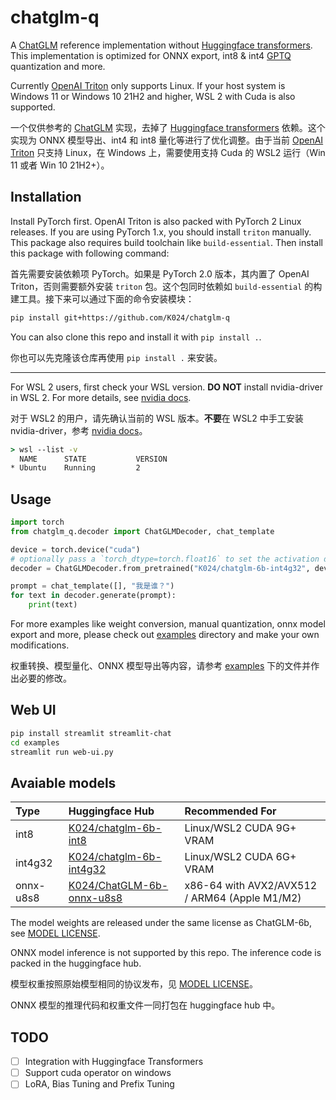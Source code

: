 
# chatglm-q

A [ChatGLM](https://huggingface.co/THUDM/chatglm-6b) reference implementation without [Huggingface transformers](https://huggingface.co/docs/transformers). This implementation is optimized for ONNX export, int8 & int4 [GPTQ](https://github.com/IST-DASLab/gptq) quantization and more.

Currently [OpenAI Triton](https://github.com/openai/triton) only supports Linux. If your host system is Windows 11 or Windows 10 21H2 and higher, WSL 2 with Cuda is also supported.

一个仅供参考的 [ChatGLM](https://huggingface.co/THUDM/chatglm-6b) 实现，去掉了 [Huggingface transformers](https://huggingface.co/docs/transformers) 依赖。这个实现为 ONNX 模型导出、int4 和 int8 量化等进行了优化调整。由于当前 [OpenAI Triton](https://github.com/openai/triton) 只支持 Linux，在 Windows 上，需要使用支持 Cuda 的 WSL2 运行（Win 11 或者 Win 10 21H2+）。

## Installation

Install PyTorch first. OpenAI Triton is also packed with PyTorch 2 Linux releases. If you are using PyTorch 1.x, you should install `triton` manually. This package also requires build toolchain like `build-essential`. Then install this package with following command:

首先需要安装依赖项 PyTorch。如果是 PyTorch 2.0 版本，其内置了 OpenAI Triton，否则需要额外安装 `triton` 包。这个包同时依赖如 `build-essential` 的构建工具。接下来可以通过下面的命令安装模块：

```bash
pip install git+https://github.com/K024/chatglm-q
```

You can also clone this repo and install it with `pip install .`.

你也可以先克隆该仓库再使用 `pip install .` 来安装。

---

For WSL 2 users, first check your WSL version. **DO NOT** install nvidia-driver in WSL 2. For more details, see [nvidia docs](https://docs.nvidia.com/cuda/wsl-user-guide/index.html).

对于 WSL2 的用户，请先确认当前的 WSL 版本。**不要**在 WSL2 中手工安装 nvidia-driver，参考 [nvidia docs](https://docs.nvidia.com/cuda/wsl-user-guide/index.html)。

```bat
> wsl --list -v
  NAME      STATE           VERSION
* Ubuntu    Running         2
```

## Usage

```python
import torch
from chatglm_q.decoder import ChatGLMDecoder, chat_template

device = torch.device("cuda")
# optionally pass a `torch_dtype=torch.float16` to set the activation dtype
decoder = ChatGLMDecoder.from_pretrained("K024/chatglm-6b-int4g32", device=device)

prompt = chat_template([], "我是谁？")
for text in decoder.generate(prompt):
    print(text)
```

For more examples like weight conversion, manual quantization, onnx model export and more, please check out [examples](./examples) directory and make your own modifications.

权重转换、模型量化、ONNX 模型导出等内容，请参考 [examples](./examples) 下的文件并作出必要的修改。

## Web UI

```bash
pip install streamlit streamlit-chat
cd examples
streamlit run web-ui.py
```

## Avaiable models

| Type      | Huggingface Hub                                                               | Recommended For                               |
| :-------- | :---------------------------------------------------------------------------- | :-------------------------------------------- |
| int8      | [K024/chatglm-6b-int8](https://huggingface.co/K024/chatglm-6b-int8)           | Linux/WSL2 CUDA 9G+ VRAM                      |
| int4g32   | [K024/chatglm-6b-int4g32](https://huggingface.co/K024/chatglm-6b-int4g32)     | Linux/WSL2 CUDA 6G+ VRAM                      |
| onnx-u8s8 | [K024/ChatGLM-6b-onnx-u8s8](https://huggingface.co/K024/ChatGLM-6b-onnx-u8s8) | x86-64 with AVX2/AVX512 / ARM64 (Apple M1/M2) |

The model weights are released under the same license as ChatGLM-6b, see [MODEL LICENSE](https://huggingface.co/THUDM/chatglm-6b/blob/main/MODEL_LICENSE).

ONNX model inference is not supported by this repo. The inference code is packed in the huggingface hub.

模型权重按照原始模型相同的协议发布，见 [MODEL LICENSE](https://huggingface.co/THUDM/chatglm-6b/blob/main/MODEL_LICENSE)。

ONNX 模型的推理代码和权重文件一同打包在 huggingface hub 中。

## TODO

- [ ] Integration with Huggingface Transformers
- [ ] Support cuda operator on windows
- [ ] LoRA, Bias Tuning and Prefix Tuning
